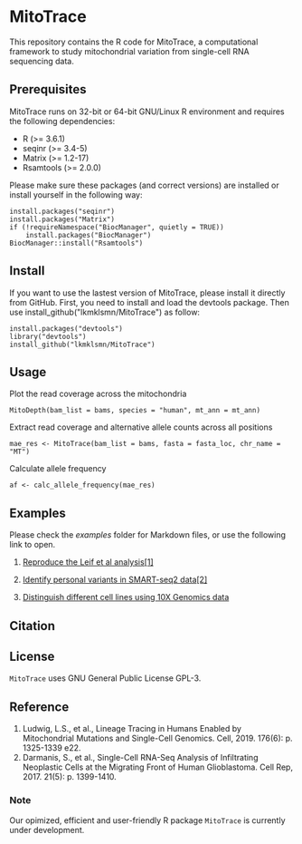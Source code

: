 # MitoTrace
This repository contains the R code for MitoTrace, a computational framework to study mitochondrial variation from single-cell RNA sequencing data.


## Prerequisites
MitoTrace runs on 32-bit or 64-bit GNU/Linux R environment and requires the following dependencies: 
* R (>= 3.6.1)
* seqinr (>= 3.4-5)
* Matrix (>= 1.2-17)
* Rsamtools (>= 2.0.0)

Please  make sure these packages (and correct versions) are installed or install yourself in the following way:
```
install.packages("seqinr")
install.packages("Matrix")
if (!requireNamespace("BiocManager", quietly = TRUE))
    install.packages("BiocManager")
BiocManager::install("Rsamtools")
```


## Install
If you want to use the lastest version of MitoTrace, please install it directly from GitHub. First, you need to install and load the devtools package. Then use install_github("lkmklsmn/MitoTrace") as follow:
```
install.packages("devtools")
library("devtools")
install_github("lkmklsmn/MitoTrace")
```

## Usage

Plot the read coverage across the mitochondria
```
MitoDepth(bam_list = bams, species = "human", mt_ann = mt_ann)
```

Extract read coverage and alternative allele counts across all positions
```
mae_res <- MitoTrace(bam_list = bams, fasta = fasta_loc, chr_name = "MT")
```

Calculate allele frequency
```
af <- calc_allele_frequency(mae_res)
```
## Examples
Please check the *examples* folder for Markdown files, or use the following link to open.

1. [Reproduce the Leif et al analysis[1]](http://htmlpreview.github.com/?https://github.com/lkmklsmn/MitoTrace/blob/master/examples/Reproduce_Cell_Leif_et_al.html)

2. [Identify personal variants in SMART-seq2 data[2]](http://htmlpreview.github.com/?https://github.com/lkmklsmn/MitoTrace/blob/master/examples/Single-Cell-SMART-SEQ2-data.html)

3. [Distinguish different cell lines using 10X Genomics data](http://htmlpreview.github.com/?https://github.com/lkmklsmn/MitoTrace/blob/master/examples/Single-Cell-10X-Genomics-data.html)

## Citation

## License
`MitoTrace` uses GNU General Public License GPL-3.

## Reference
1.	Ludwig, L.S., et al., Lineage Tracing in Humans Enabled by Mitochondrial Mutations and Single-Cell Genomics. Cell, 2019. 176(6): p. 1325-1339 e22.
2.	Darmanis, S., et al., Single-Cell RNA-Seq Analysis of Infiltrating Neoplastic Cells at the Migrating Front of Human Glioblastoma. Cell Rep, 2017. 21(5): p. 1399-1410.

### Note
Our opimized, efficient and user-friendly R package `MitoTrace` is currently under development.
